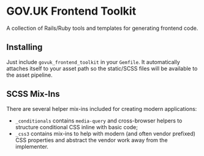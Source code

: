 # GOV.UK Frontend Toolkit

A collection of Rails/Ruby tools and templates for generating frontend
code.

## Installing

Just include `govuk_frontend_toolkit` in your `Gemfile`. It
automatically attaches itself to your asset path so the static/SCSS
files will be available to the asset pipeline.

## SCSS Mix-Ins

There are several helper mix-ins included for creating modern applications:

* `_conditionals` contains `media-query` and cross-browser helpers to
  structure conditional CSS inline with basic code;
* `_css3` contains mix-ins to help with modern (and often vendor
  prefixed) CSS properties and abstract the vendor work away from the
  implementer.
